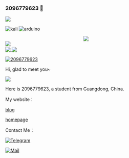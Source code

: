 ### 2096779623 👋

![](https://count.getloli.com/get/@2096779623.github.readme)


![kali](https://img.shields.io/badge/Kali_Linux-557C94?style=for-the-badge&logo=kali-linux&logoColor=white) ![arduino](https://img.shields.io/badge/Arduino-00979D?style=for-the-badge&logo=Arduino&logoColor=white)
  
 <div align="center"> <img src="https://metrics.lecoq.io/2096779623?template=classic&config.timezone=Asia%2FShanghai"></div>

<a href="#">
  <img align="center" src="https://github-readme-stats.vercel.app/api?username=2096779623&show_icons=true&hide_border=false&count_private=true&include_all_commits=true&theme=chartreuse-dark">
</a>
  
 <br>
 
<a href="#">
  <img align="center" src="https://github-readme-streak-stats.herokuapp.com/?user=2096779623&theme=dark">
</a>


<a href="#">
  <img align="center" src="https://github-readme-stats.vercel.app/api/top-langs/?username=2096779623&hide_border=true&layout=compact&langs_count=6&text_color=000&icon_color=fff&bg_color=0,52fa5a,4dfcff,c64dff&theme=graywhite">
</a>


[![2096779623](https://github-profile-trophy.vercel.app/?username=2096779623&theme=onedark)](https://github.com/2096779623)


Hi, glad to meet you~

<img src="https://wakatime.com/share/@2096779623/cca95b32-2743-4eba-b778-cf9dbfcd471f.svg"></img>

Here is 2096779623, a student from Guangdong, China.

My website：


[blog](https://blog.utermux.dev?utm_source=github)

[homepage](https://www.utermux.dev)


Contact Me：



[![Telegram](https://img.shields.io/badge/Telegram-@utermux_blog-00BFFF?logo=telegram&logoColor=white&style=for-the-badge)](https://t.me/utermux_blog)



[![Mail](https://img.shields.io/badge/-admin@utermux.dev-911318?logo=Mail.RU&logoColor=white&style=for-the-badge)](mailto:admin@utermux.dev)



